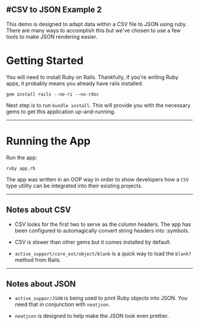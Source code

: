 #CSV to JSON Example 2
-

This demo is designed to adapt data within a CSV file to JSON using ruby.   There are many ways to accomplish this but we've chosen to use a few tools to make JSON rendering easier.  



# Getting Started

You will need to install Ruby on Rails. Thankfully, if you're writing Ruby apps, it probably means you already have rails installed. 

```
gem install rails --no-ri --no-rdoc  
```


Next step is to run ```bundle install```.  This will provide you with the necessary gems to get this application up-and-running.


---


# Running the App

Run the app:

```
ruby app.rb
```

The app was written in an OOP way in order to show developers how a ```CSV``` type utility can be integrated into their existing projects. 


---


## Notes about CSV

- CSV looks for the first two to serve as the column headers. The app has been configured to automagically convert string headers into :symbols. 

- CSV is slower than other gems but it comes installed by default.

- ```active_support/core_ext/object/blank``` is a quick way to load the ```blank?``` method from Rails. 


---


## Notes about JSON

- ```active_suppor/JSON``` is being used to print Ruby objects into JSON. You need that in conjunction with ```neatjson```.

- ```neatjson``` is designed to help make the JSON look even prettier. 


